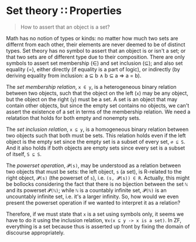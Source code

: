 # Set theory ∷ Properties

>How to assert that an object is a set?

Math has no notion of types or kinds: no matter how much two sets are differnt from each other, their elements are never deemed to be of distinct types. Set theory has no symbol to assert that an object is or isn't a set; or that two sets are of different type due to their composition. There are only symbols to assert set membership (∈) and set inclusion (⊆); and also set equality (=), either directly (if equality is a part of logic), or indirectly (by deriving equality from inclusion: a ⊆ b ∧ b ⊆ a ⇒ a = b).

The *set membership relation*, `x ∈ y`, is a heterogeneous binary relation between two objects, such that the object on the left (`x`) may be any object, but the object on the right (`y`) must be a set. A set is an object that may contain other objects, but since the empty set contains no objects, we can't assert the existence of a set in terms of the membership relation. We need a relatation that holds for both empty and nonempty sets.

The *set inclusion relation*, `x ⊆ y`, is a homogeneous binary relation between two objects such that both must be sets. This relation holds even if the left object is the empty set since the empty set is a subset of every set, `∅ ⊆ S`. And it also holds if both objects are empty sets since every set is a subset of itself, `S ⊆ S`.

The *powerset operation*, `𝓟(s)`, may be understood as a relation between two objects that must be sets: the left object, `s` (a set), is R-related to the right object, `𝓟(s)` (the powerset of `s`), i.e. `(s, 𝓟(s)) ∈ R`. Actually, this might be bollocks considering the fact that there is no bijection between the set `ℕ` and its powerset `𝓟(ℕ)`; while `ℕ` is a countably infinite set, `𝓟(ℕ)` is an uncountably infinite set, i.e. it's a larger infinity. So, how would we even present the powerset operation if we wanted to interpret it as a relation?

Therefore, if we must state that `x` is a set using symbols only, it seems we have to do it using the inclusion relation, `∀x(x ⊆ y -> x is a set)`. In ZF, everything is a set because thus is asserted up front by fixing the domain of discourse appropriately.
